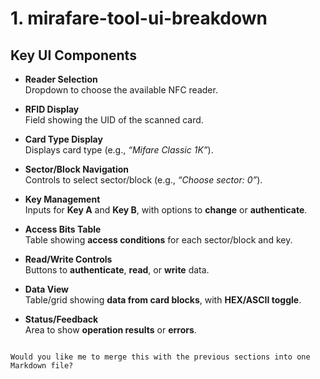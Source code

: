 
# 1. mirafare-tool-ui-breakdown

## Key UI Components

- **Reader Selection**  
  Dropdown to choose the available NFC reader.

- **RFID Display**  
  Field showing the UID of the scanned card.

- **Card Type Display**  
  Displays card type (e.g., *“Mifare Classic 1K”*).

- **Sector/Block Navigation**  
  Controls to select sector/block (e.g., *“Choose sector: 0”*).

- **Key Management**  
  Inputs for **Key A** and **Key B**, with options to **change** or **authenticate**.

- **Access Bits Table**  
  Table showing **access conditions** for each sector/block and key.

- **Read/Write Controls**  
  Buttons to **authenticate**, **read**, or **write** data.

- **Data View**  
  Table/grid showing **data from card blocks**, with **HEX/ASCII toggle**.

- **Status/Feedback**  
  Area to show **operation results** or **errors**.
```

Would you like me to merge this with the previous sections into one Markdown file?
